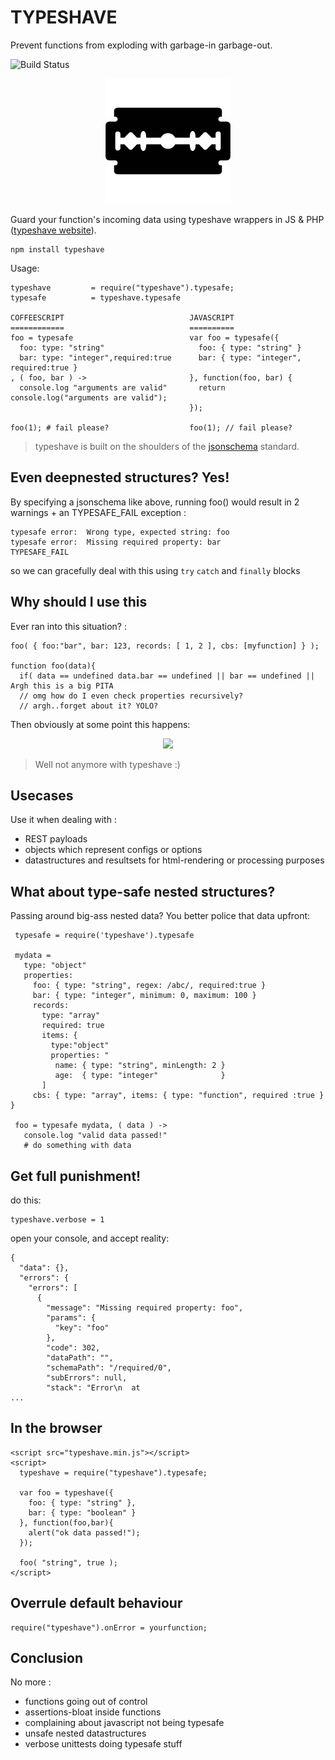 TYPESHAVE 
=========

Prevent functions from exploding with garbage-in garbage-out.

![Build Status](https://travis-ci.org/coderofsalvation/typeshave.svg?branch=master)

<center><img src="https://raw.githubusercontent.com/coderofsalvation/typeshave/gh-pages/logo.png"/></center>

Guard your function's incoming data using typeshave wrappers in JS & PHP ([typeshave website](http://typeshave.isvery.ninja)).

    npm install typeshave

Usage:   

    typeshave         = require("typeshave").typesafe;
    typesafe          = typeshave.typesafe 

    COFFEESCRIPT                            JAVASCRIPT
    ============                            ==========
    foo = typesafe                          var foo = typesafe({
      foo: type: "string"                     foo: { type: "string" }
      bar: type: "integer",required:true      bar: { type: "integer", required:true }
    , ( foo, bar ) ->                       }, function(foo, bar) {
      console.log "arguments are valid"       return console.log("arguments are valid");
                                            });
    
    foo(1); # fail please?                  foo(1); // fail please?

> typeshave is built on the shoulders of the [jsonschema](http://jsonschema.net) standard. 

## Even deepnested structures? Yes!

By specifying a jsonschema like above, running foo() would result in 2 warnings + an TYPESAFE_FAIL exception : 

    typesafe error:  Wrong type, expected string: foo 
    typesafe error:  Missing required property: bar
    TYPESAFE_FAIL

so we can gracefully deal with this using `try` `catch` and `finally` blocks

## Why should I use this

Ever ran into this situation? :

    foo( { foo:"bar", bar: 123, records: [ 1, 2 ], cbs: [myfunction] } );

    function foo(data){
      if( data == undefined data.bar == undefined || bar == undefined || Argh this is a big PITA 
      // omg how do I even check properties recursively?
      // argh..forget about it? YOLO?

Then obviously at some point this happens:

<center><img src="http://www.gifbin.com/bin/102009/1256553541_exploding-trash.gif"/></center>

> Well not anymore with typeshave :)

## Usecases

Use it when dealing with :

* REST payloads 
* objects which represent configs or options 
* datastructures and resultsets for html-rendering or processing purposes

## What about type-safe nested structures?

Passing around big-ass nested data?
You better police that data upfront:

     typesafe = require('typeshave').typesafe              
 
     mydata =                                              
       type: "object"
       properties:                                         
         foo: { type: "string", regex: /abc/, required:true }             
         bar: { type: "integer", minimum: 0, maximum: 100 }
         records:                                          
           type: "array"                                   
           required: true
           items: {                                        
             type:"object"
             properties: "
              name: { type: "string", minLength: 2 }       
              age:  { type: "integer"              }       
           ]                                               
         cbs: { type: "array", items: { type: "function", required :true } }
                                                           
     foo = typesafe mydata, ( data ) ->                    
       console.log "valid data passed!"                    
       # do something with data                            

## Get full punishment!

do this:

    typeshave.verbose = 1

open your console, and accept reality:

    {
      "data": {},
      "errors": {
        "errors": [
          {
            "message": "Missing required property: foo",
            "params": {
              "key": "foo"
            },
            "code": 302,
            "dataPath": "",
            "schemaPath": "/required/0",
            "subErrors": null,
            "stack": "Error\n  at 
    ...

## In the browser 

    <script src="typeshave.min.js"></script>
    <script>
      typeshave = require("typeshave").typesafe;

      var foo = typeshave({
        foo: { type: "string" },
        bar: { type: "boolean" }
      }, function(foo,bar){
        alert("ok data passed!");
      });

      foo( "string", true );
    </script>

## Overrule default behaviour

    require("typeshave").onError = yourfunction;

## Conclusion

No more :

* functions going out of control
* assertions-bloat inside functions 
* complaining about javascript not being typesafe
* unsafe nested datastructures 
* verbose unittests doing typesafe stuff 
